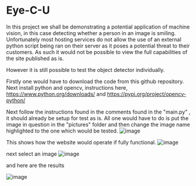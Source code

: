 # Eye-C-U
In this project we shall be demonstrating a potential application of machine vision, in this case detecting whether a person in an image is smiling. Unfortunately most hosting services do not allow the use of an external python script being ran on their server as it poses a potential threat to their customers. As such it would not be possible to view the full capabilities of the site published as is. 

However it is still possible to test the object detector individually. 

Firstly one would have to download the code from this github repository. 
Next install python and opencv, instructions here, https://www.python.org/downloads/ and https://pypi.org/project/opencv-python/

Next follow the instructions found in the comments found in the "main.py"
, it should already be setup for test as is. All one would have to do is put the image in question in the "pictures" folder and then change the image name highlighted to the one which would be tested. 
![image](https://user-images.githubusercontent.com/91120304/163656137-fb2fbc10-cf86-4c22-bab7-9f268c89e10b.png)





This shows how the website would operate if fully functional. 
![image](https://user-images.githubusercontent.com/91120304/163654405-3e615513-8ec2-41af-8fbc-96e2b5c9f614.png)



 next select an image
![image](https://user-images.githubusercontent.com/91120304/163654434-3eeafa79-dd64-4996-8656-c9d4f13bd7af.png)


 and here are the results
 
![image](https://user-images.githubusercontent.com/91120304/163654454-8656b4a0-b2bb-4ace-9f01-1452fee5839e.png)

